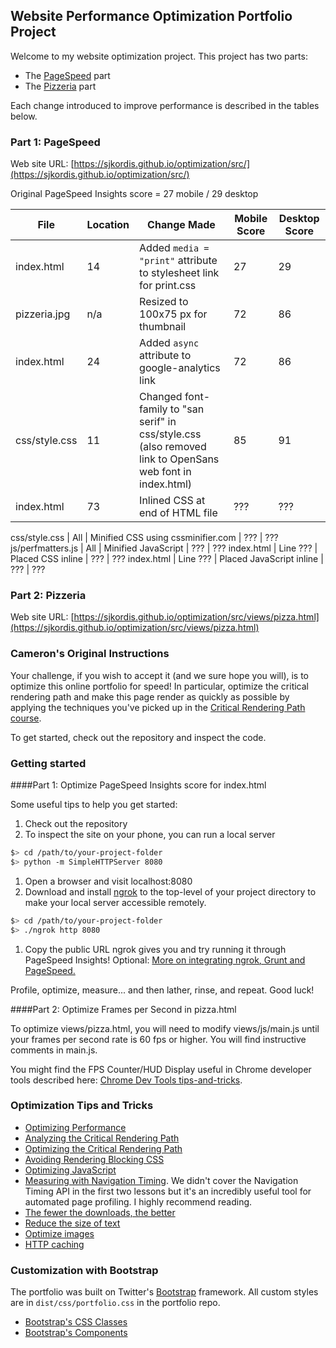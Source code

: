 ## Website Performance Optimization Portfolio Project

Welcome to my website optimization project. This project has two parts:

* The [PageSpeed](#pagespeed) part
* The [Pizzeria](#pizzeria) part

Each change introduced to improve performance is described in the tables below.

### <a name="pagespeed"></a>Part 1: PageSpeed

Web site URL:  [https://sjkordis.github.io/optimization/src/](https://sjkordis.github.io/optimization/src/)

Original PageSpeed Insights score = 27 mobile / 29 desktop

File | Location | Change Made | Mobile Score | Desktop Score |
---- | -------- | ----------- | ------------ | ------------- |
index.html | 14 | Added `media = "print"` attribute to stylesheet link for print.css | 27 | 29
pizzeria.jpg | n/a | Resized to 100x75 px for thumbnail | 72 | 86
index.html | 24 | Added `async` attribute to google-analytics link | 72 | 86
css/style.css | 11 | Changed font-family to "san serif" in css/style.css (also removed link to OpenSans web font in index.html) | 85 | 91
index.html | 73 | Inlined CSS at end of HTML file | ??? | ???

css/style.css | All | Minified CSS using cssminifier.com | ??? | ???
js/perfmatters.js | All | Minified JavaScript | ??? | ???
index.html | Line ??? | Placed CSS inline | ??? | ???
index.html | Line ??? | Placed JavaScript inline | ??? | ???

### <a name="pizzeria"></a>Part 2: Pizzeria

Web site URL:  [https://sjkordis.github.io/optimization/src/views/pizza.html](https://sjkordis.github.io/optimization/src/views/pizza.html)



### Cameron's Original Instructions
Your challenge, if you wish to accept it (and we sure hope you will), is to optimize this online portfolio for speed! In particular, optimize the critical rendering path and make this page render as quickly as possible by applying the techniques you've picked up in the [Critical Rendering Path course](https://www.udacity.com/course/ud884).

To get started, check out the repository and inspect the code.

### Getting started

####Part 1: Optimize PageSpeed Insights score for index.html

Some useful tips to help you get started:

1. Check out the repository
1. To inspect the site on your phone, you can run a local server

  ```bash
  $> cd /path/to/your-project-folder
  $> python -m SimpleHTTPServer 8080
  ```

1. Open a browser and visit localhost:8080
1. Download and install [ngrok](https://ngrok.com/) to the top-level of your project directory to make your local server accessible remotely.

  ``` bash
  $> cd /path/to/your-project-folder
  $> ./ngrok http 8080
  ```

1. Copy the public URL ngrok gives you and try running it through PageSpeed Insights! Optional: [More on integrating ngrok, Grunt and PageSpeed.](http://www.jamescryer.com/2014/06/12/grunt-pagespeed-and-ngrok-locally-testing/)

Profile, optimize, measure... and then lather, rinse, and repeat. Good luck!

####Part 2: Optimize Frames per Second in pizza.html

To optimize views/pizza.html, you will need to modify views/js/main.js until your frames per second rate is 60 fps or higher. You will find instructive comments in main.js.

You might find the FPS Counter/HUD Display useful in Chrome developer tools described here: [Chrome Dev Tools tips-and-tricks](https://developer.chrome.com/devtools/docs/tips-and-tricks).

### Optimization Tips and Tricks
* [Optimizing Performance](https://developers.google.com/web/fundamentals/performance/ "web performance")
* [Analyzing the Critical Rendering Path](https://developers.google.com/web/fundamentals/performance/critical-rendering-path/analyzing-crp.html "analyzing crp")
* [Optimizing the Critical Rendering Path](https://developers.google.com/web/fundamentals/performance/critical-rendering-path/optimizing-critical-rendering-path.html "optimize the crp!")
* [Avoiding Rendering Blocking CSS](https://developers.google.com/web/fundamentals/performance/critical-rendering-path/render-blocking-css.html "render blocking css")
* [Optimizing JavaScript](https://developers.google.com/web/fundamentals/performance/critical-rendering-path/adding-interactivity-with-javascript.html "javascript")
* [Measuring with Navigation Timing](https://developers.google.com/web/fundamentals/performance/critical-rendering-path/measure-crp.html "nav timing api"). We didn't cover the Navigation Timing API in the first two lessons but it's an incredibly useful tool for automated page profiling. I highly recommend reading.
* <a href="https://developers.google.com/web/fundamentals/performance/optimizing-content-efficiency/eliminate-downloads.html">The fewer the downloads, the better</a>
* <a href="https://developers.google.com/web/fundamentals/performance/optimizing-content-efficiency/optimize-encoding-and-transfer.html">Reduce the size of text</a>
* <a href="https://developers.google.com/web/fundamentals/performance/optimizing-content-efficiency/image-optimization.html">Optimize images</a>
* <a href="https://developers.google.com/web/fundamentals/performance/optimizing-content-efficiency/http-caching.html">HTTP caching</a>

### Customization with Bootstrap
The portfolio was built on Twitter's <a href="http://getbootstrap.com/">Bootstrap</a> framework. All custom styles are in `dist/css/portfolio.css` in the portfolio repo.

* <a href="http://getbootstrap.com/css/">Bootstrap's CSS Classes</a>
* <a href="http://getbootstrap.com/components/">Bootstrap's Components</a>
